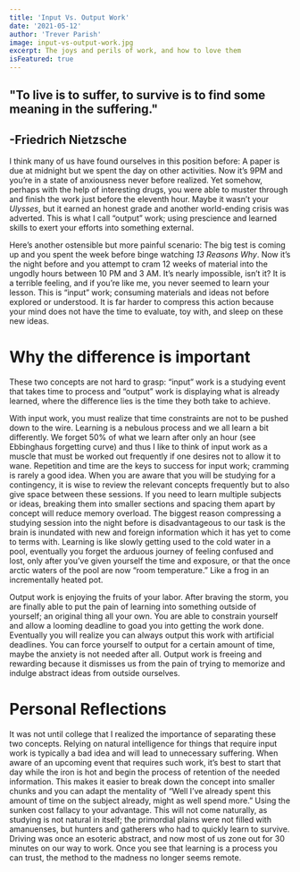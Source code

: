 ```yaml
---
title: 'Input Vs. Output Work'
date: '2021-05-12'
author: 'Trever Parish'
image: input-vs-output-work.jpg
excerpt: The joys and perils of work, and how to love them
isFeatured: true
---
```


## "To live is to suffer, to survive is to find some meaning in the suffering."

## -Friedrich Nietzsche

I think many of us have found ourselves in this position before: A paper is due at midnight but we spent the day on other activities. Now it’s 9PM and you’re in a state of anxiousness never before realized. Yet somehow, perhaps with the help of interesting drugs, you were able to muster through and finish the work just before the eleventh hour. Maybe it wasn’t your _Ulysses_, but it earned an honest grade and another world-ending crisis was adverted. This is what I call “output” work; using prescience and learned skills to exert your efforts into something external.

Here’s another ostensible but more painful scenario: The big test is coming up and you spent the week before binge watching _13 Reasons Why_. Now it’s the night before and you attempt to cram 12 weeks of material into the ungodly hours between 10 PM and 3 AM. It’s nearly impossible, isn’t it? It is a terrible feeling, and if you’re like me, you never seemed to learn your lesson. This is “input” work; consuming materials and ideas not before explored or understood. It is far harder to compress this action because your mind does not have the time to evaluate, toy with, and sleep on these new ideas.

# Why the difference is important

These two concepts are not hard to grasp: “input” work is a studying event that takes time to process and “output” work is displaying what is already learned, where the difference lies is the time they both take to achieve.

With input work, you must realize that time constraints are not to be pushed down to the wire. Learning is a nebulous process and we all learn a bit differently. We forget 50% of what we learn after only an hour (see Ebbinghaus forgetting curve) and thus I like to think of input work as a muscle that must be worked out frequently if one desires not to allow it to wane. Repetition and time are the keys to success for input work; cramming is rarely a good idea. When you are aware that you will be studying for a contingency, it is wise to review the relevant concepts frequently but to also give space between these sessions. If you need to learn multiple subjects or ideas, breaking them into smaller sections and spacing them apart by concept will reduce memory overload. The biggest reason compressing a studying session into the night before is disadvantageous to our task is the brain is inundated with new and foreign information which it has yet to come to terms with. Learning is like slowly getting used to the cold water in a pool, eventually you forget the arduous journey of feeling confused and lost, only after you’ve given yourself the time and exposure, or that the once arctic waters of the pool are now “room temperature.” Like a frog in an incrementally heated pot.

Output work is enjoying the fruits of your labor. After braving the storm, you are finally able to put the pain of learning into something outside of yourself; an original thing all your own. You are able to constrain yourself and allow a looming deadline to goad you into getting the work done. Eventually you will realize you can always output this work with artificial deadlines. You can force yourself to output for a certain amount of time, maybe the anxiety is not needed after all. Output work is freeing and rewarding because it dismisses us from the pain of trying to memorize and indulge abstract ideas from outside ourselves.

# Personal Reflections

It was not until college that I realized the importance of separating these two concepts. Relying on natural intelligence for things that require input work is typically a bad idea and will lead to unnecessary suffering. When aware of an upcoming event that requires such work, it’s best to start that day while the iron is hot and begin the process of retention of the needed information. This makes it easier to break down the concept into smaller chunks and you can adapt the mentality of “Well I’ve already spent this amount of time on the subject already, might as well spend more.” Using the sunken cost fallacy to your advantage. This will not come naturally, as studying is not natural in itself; the primordial plains were not filled with amanuenses, but hunters and gatherers who had to quickly learn to survive. Driving was once an esoteric abstract, and now most of us zone out for 30 minutes on our way to work. Once you see that learning is a process you can trust, the method to the madness no longer seems remote.
